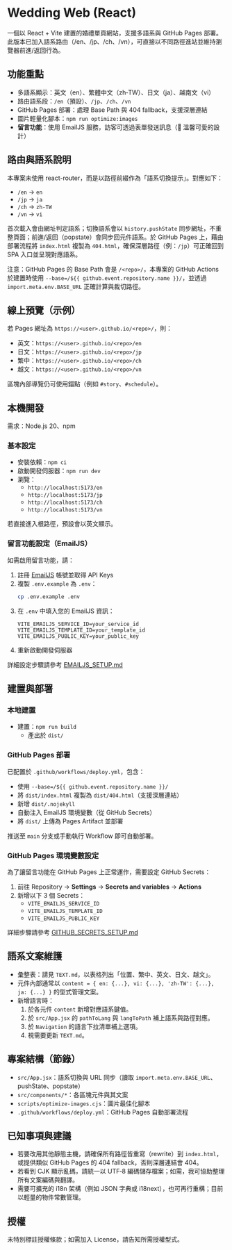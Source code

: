 # Wedding Web (React)

一個以 React + Vite 建置的婚禮單頁網站，支援多語系與 GitHub Pages 部署。此版本已加入語系路由（/en、/jp、/ch、/vn），可直接以不同路徑進站並維持瀏覽器前進/返回行為。

## 功能重點
- 多語系顯示：英文（en）、繁體中文（zh‑TW）、日文（ja）、越南文（vi）
- 路由語系段：`/en`（預設）、`/jp`、`/ch`、`/vn`
- GitHub Pages 部署：處理 Base Path 與 404 fallback，支援深層連結
- 圖片輕量化腳本：`npm run optimize:images`
- **留言功能**：使用 EmailJS 服務，訪客可透過表單發送訊息（💌 溫馨可愛的設計）

## 路由與語系說明
本專案未使用 react-router，而是以路徑前綴作為「語系切換提示」。對應如下：
- `/en` → `en`
- `/jp` → `ja`
- `/ch` → `zh‑TW`
- `/vn` → `vi`

首次載入會由網址判定語系；切換語系會以 `history.pushState` 同步網址，不重整頁面；前進/返回（popstate）會同步回元件語系。於 GitHub Pages 上，藉由部署流程將 `index.html` 複製為 `404.html`，確保深層路徑（例：`/jp`）可正確回到 SPA 入口並呈現對應語系。

注意：GitHub Pages 的 Base Path 會是 `/<repo>/`，本專案的 GitHub Actions 於建置時使用 `--base=/${{ github.event.repository.name }}/`，並透過 `import.meta.env.BASE_URL` 正確計算與裁切路徑。

## 線上預覽（示例）
若 Pages 網址為 `https://<user>.github.io/<repo>/`，則：
- 英文：`https://<user>.github.io/<repo>/en`
- 日文：`https://<user>.github.io/<repo>/jp`
- 繁中：`https://<user>.github.io/<repo>/ch`
- 越文：`https://<user>.github.io/<repo>/vn`

區塊內部導覽仍可使用錨點（例如 `#story`、`#schedule`）。

## 本機開發
需求：Node.js 20、npm

### 基本設定
- 安裝依賴：`npm ci`
- 啟動開發伺服器：`npm run dev`
- 瀏覽：
  - `http://localhost:5173/en`
  - `http://localhost:5173/jp`
  - `http://localhost:5173/ch`
  - `http://localhost:5173/vn`

若直接進入根路徑，預設會以英文顯示。

### 留言功能設定（EmailJS）
如需啟用留言功能，請：

1. 註冊 [EmailJS](https://www.emailjs.com/) 帳號並取得 API Keys
2. 複製 `.env.example` 為 `.env`：
   ```bash
   cp .env.example .env
   ```
3. 在 `.env` 中填入您的 EmailJS 資訊：
   ```env
   VITE_EMAILJS_SERVICE_ID=your_service_id
   VITE_EMAILJS_TEMPLATE_ID=your_template_id
   VITE_EMAILJS_PUBLIC_KEY=your_public_key
   ```
4. 重新啟動開發伺服器

詳細設定步驟請參考 [EMAILJS_SETUP.md](./EMAILJS_SETUP.md)

## 建置與部署

### 本地建置
- 建置：`npm run build`
  - 產出於 `dist/`

### GitHub Pages 部署
已配置於 `.github/workflows/deploy.yml`，包含：
- 使用 `--base=/${{ github.event.repository.name }}/`
- 將 `dist/index.html` 複製為 `dist/404.html`（支援深層連結）
- 新增 `dist/.nojekyll`
- 自動注入 EmailJS 環境變數（從 GitHub Secrets）
- 將 `dist/` 上傳為 Pages Artifact 並部署

推送至 `main` 分支或手動執行 Workflow 即可自動部署。

### GitHub Pages 環境變數設定
為了讓留言功能在 GitHub Pages 上正常運作，需要設定 GitHub Secrets：

1. 前往 Repository → **Settings** → **Secrets and variables** → **Actions**
2. 新增以下 3 個 Secrets：
   - `VITE_EMAILJS_SERVICE_ID`
   - `VITE_EMAILJS_TEMPLATE_ID`
   - `VITE_EMAILJS_PUBLIC_KEY`

詳細步驟請參考 [GITHUB_SECRETS_SETUP.md](./GITHUB_SECRETS_SETUP.md)

## 語系文案維護
- 彙整表：請見 `TEXT.md`，以表格列出「位置、繁中、英文、日文、越文」。
- 元件內部通常以 `content = { en: {...}, vi: {...}, 'zh-TW': {...}, ja: {...} }` 的型式管理文案。
- 新增語言時：
  1) 於各元件 `content` 新增對應語系鍵值。
  2) 於 `src/App.jsx` 的 `pathToLang` 與 `langToPath` 補上語系與路徑對應。
  3) 於 `Navigation` 的語言下拉清單補上選項。
  4) 視需要更新 `TEXT.md`。

## 專案結構（節錄）
- `src/App.jsx`：語系切換與 URL 同步（讀取 `import.meta.env.BASE_URL`、pushState、popstate）
- `src/components/*`：各區塊元件與其文案
- `scripts/optimize-images.cjs`：圖片最佳化腳本
- `.github/workflows/deploy.yml`：GitHub Pages 自動部署流程

## 已知事項與建議
- 若要改用其他靜態主機，請確保所有路徑皆重寫（rewrite）到 `index.html`，或提供類似 GitHub Pages 的 404 fallback，否則深層連結會 404。
- 若看到 CJK 顯示亂碼，請統一以 UTF‑8 編碼儲存檔案；如需，我可協助整理所有文案編碼與翻譯。
- 需要可擴充的 i18n 架構（例如 JSON 字典或 i18next），也可再行重構；目前以輕量的物件常數管理。

## 授權
未特別標註授權條款；如需加入 License，請告知所需授權型式。

